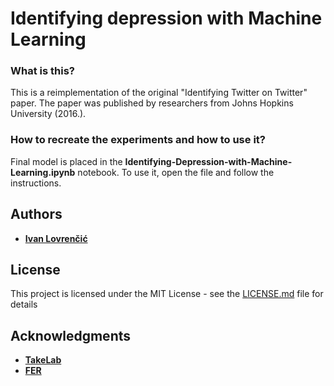 # Identifying depression with Machine Learning

### What is this?

This is a reimplementation of the original "Identifying Twitter on Twitter" paper. The paper was published by researchers from Johns Hopkins University (2016.). 

### How to recreate the experiments and how to use it? 

Final model is placed in the **Identifying-Depression-with-Machine-Learning.ipynb** notebook. To use it, open the file and follow the instructions.

## Authors

* **[Ivan Lovrenčić](https://github.com/ilovrencic)**

## License

This project is licensed under the MIT License - see the [LICENSE.md](LICENSE.md) file for details

## Acknowledgments

* **[TakeLab](http://takelab.fer.hr)**
* **[FER](https://www.fer.unizg.hr/)**
